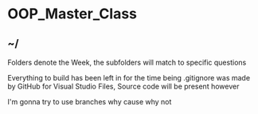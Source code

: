 # OOP_Master_Class

## ~/
Folders denote the Week, the subfolders will match to specific questions

Everything to build has been left in for the time being .gitignore was made by GitHub for Visual Studio Files, Source code will be present however

I'm gonna try to use branches why cause why not
